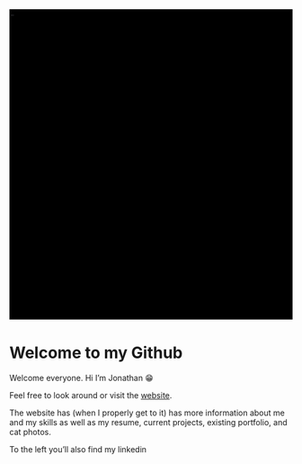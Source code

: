 <img src="images/readme.gif" loop="false">

# Welcome to my Github

Welcome everyone. Hi I’m Jonathan 😁

Feel free to look around or visit the
[website](https://jonathanmbarnes.github.io/).

The website has (when I properly get to it) has more information about
me and my skills as well as my resume, current projects, existing
portfolio, and cat photos.

To the left you’ll also find my linkedin
